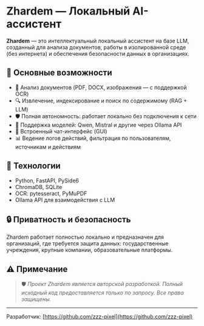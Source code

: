 
# Zhardem — Локальный AI-ассистент

**Zhardem** — это интеллектуальный локальный ассистент на базе LLM, созданный для анализа документов, работы в изолированной среде (без интернета) и обеспечения безопасности данных в организациях.

## 📌 Основные возможности

- 📄 Анализ документов (PDF, DOCX, изображения — с поддержкой OCR)
- 🔍 Извлечение, индексирование и поиск по содержимому (RAG + LLM)
- 🛡️ Полная автономность: работает локально без подключения к сети
- 🧠 Поддержка моделей: Qwen, Mistral и другие через Ollama API
- 💬 Встроенный чат-интерфейс (GUI)
- 📊 Ведение логов действий, фильтрация по пользователям, источникам и действиям

## 🧰 Технологии

- Python, FastAPI, PySide6
- ChromaDB, SQLite
- OCR: pytesseract, PyMuPDF
- Ollama API для взаимодействия с LLM

## 🔒 Приватность и безопасность

Zhardem работает полностью локально и предназначен для организаций, где требуется защита данных: государственные учреждения, крупные компании, образовательные платформы.

## ⚠️ Примечание

> 🛡️ *Проект Zhardem является авторской разработкой. Полный исходный код предоставляется только по запросу. Все права защищены.*

---

Разработчик: [https://github.com/zzz-pixel](https://github.com/zzz-pixel)
